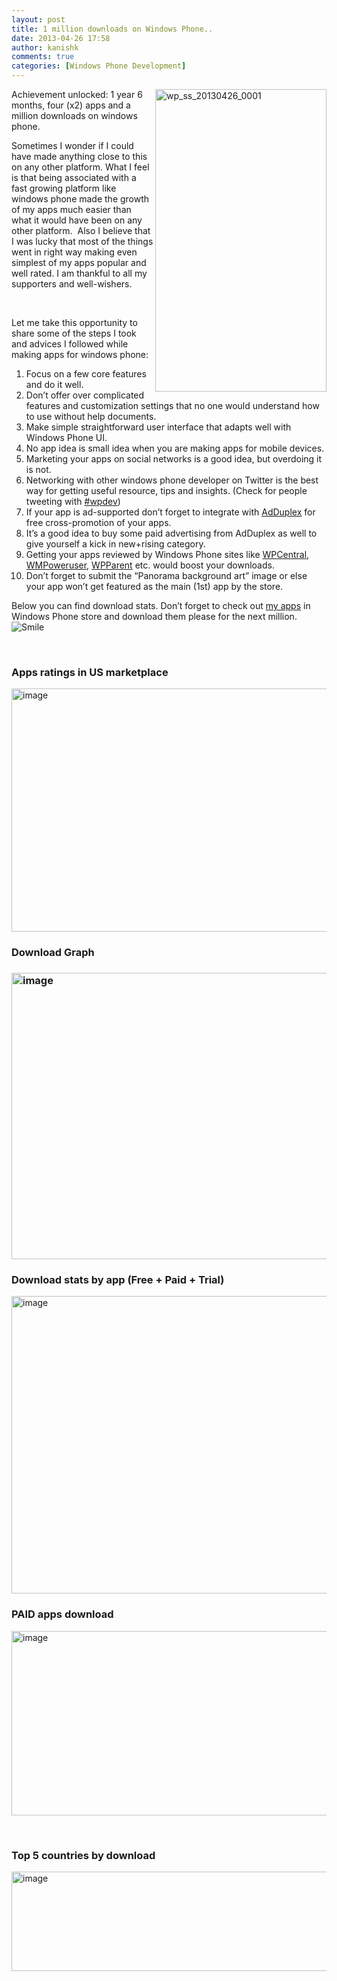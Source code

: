 ```yaml
---
layout: post
title: 1 million downloads on Windows Phone..
date: 2013-04-26 17:58
author: kanishk
comments: true
categories: [Windows Phone Development]
---
```

<a href="http://kanishkkunal.kunruchcreations.com/wp-content/uploads/sites/2/2013/04/wp_ss_20130426_00011.jpg"><img style="float: right; padding-top: 0px; padding-left: 0px; padding-right: 0px; border-width: 0px;" title="wp_ss_20130426_0001" alt="wp_ss_20130426_0001" src="http://kanishkkunal.kunruchcreations.com/wp-content/uploads/sites/2/2013/04/wp_ss_20130426_0001_thumb1.jpg" width="274" height="484" align="right" border="0" /></a>

Achievement unlocked: 1 year 6 months, four (x2) apps and a million downloads on windows phone.

Sometimes I wonder if I could have made anything close to this on any other platform. What I feel is that being associated with a fast growing platform like windows phone made the growth of my apps much easier than what it would have been on any other platform.  Also I believe that I was lucky that most of the things went in right way making even simplest of my apps popular and well rated. I am thankful to all my supporters and well-wishers.

&nbsp;

Let me take this opportunity to share some of the steps I took and advices I followed while making apps for windows phone:
<ol>
	<li>Focus on a few core features and do it well.</li>
	<li>Don’t offer over complicated features and customization settings that no one would understand how to use without help documents.</li>
	<li>Make simple straightforward user interface that adapts well with Windows Phone UI.</li>
	<li>No app idea is small idea when you are making apps for mobile devices.</li>
	<li>Marketing your apps on social networks is a good idea, but overdoing it is not.</li>
	<li>Networking with other windows phone developer on Twitter is the best way for getting useful resource, tips and insights. (Check for people tweeting with <a href="https://twitter.com/search?q=%23wpdev&amp;src=typd" target="_blank">#wpdev</a>)</li>
	<li>If your app is ad-supported don’t forget to integrate with <a href="http://www.adduplex.com?ref=wr9883" target="_blank">AdDuplex</a> for free cross-promotion of your apps.</li>
	<li>It’s a good idea to buy some paid advertising from AdDuplex as well to give yourself a kick in new+rising category.</li>
	<li>Getting your apps reviewed by Windows Phone sites like <a href="http://www.wpcentral.com/add-twist-your-messages-mytexttwister" target="_blank">WPCentral</a>, <a href="http://wmpoweruser.com/mytexttwister-add-unlimited-fun-to-sms-email-facebook-and-twitter/" target="_blank">WMPoweruser</a>, <a href="http://windowsphoneparent.com/best-windows-phone-app-review-for-texting-mytexttwister/" target="_blank">WPParent</a> etc. would boost your downloads.</li>
	<li>Don’t forget to submit the “Panorama background art” image or else your app won’t get featured as the main (1st) app by the store.</li>
</ol>
Below you can find download stats. Don’t forget to check out <a href="http://www.windowsphone.com/en-US/store/publishers?publisherId=KunRuch%2BCreations&amp;appId=0db2a471-6f36-4e7f-8e95-acfff7f33f44" target="_blank">my apps</a> in Windows Phone store and download them please for the next million. <img class="wlEmoticon wlEmoticon-smile" alt="Smile" src="http://kanishkkunal.kunruchcreations.com/wp-content/uploads/sites/2/2013/04/wlEmoticon-smile21.png" />

&nbsp;
<h3>Apps ratings in US marketplace</h3>
<a href="http://kanishkkunal.kunruchcreations.com/wp-content/uploads/sites/2/2013/04/image21.png"><img style="padding-top: 0px; padding-left: 0px; padding-right: 0px; border-width: 0px;" title="image" alt="image" src="http://kanishkkunal.kunruchcreations.com/wp-content/uploads/sites/2/2013/04/image_thumb21.png" width="644" height="389" border="0" /></a>
<h3></h3>
<h3>Download Graph</h3>
<h3><a href="http://kanishkkunal.kunruchcreations.com/wp-content/uploads/sites/2/2013/04/image31.png"><img style="padding-top: 0px; padding-left: 0px; padding-right: 0px; border-width: 0px;" title="image" alt="image" src="http://kanishkkunal.kunruchcreations.com/wp-content/uploads/sites/2/2013/04/image_thumb31.png" width="644" height="458" border="0" /></a></h3>
<h3></h3>
<h3>Download stats by app (Free + Paid + Trial)</h3>
<a href="http://kanishkkunal.kunruchcreations.com/wp-content/uploads/sites/2/2013/04/image41.png"><img style="padding-top: 0px; padding-left: 0px; padding-right: 0px; border-width: 0px;" title="image" alt="image" src="http://kanishkkunal.kunruchcreations.com/wp-content/uploads/sites/2/2013/04/image_thumb41.png" width="644" height="476" border="0" /></a>
<h3></h3>
<h3>PAID apps download</h3>
<a href="http://kanishkkunal.kunruchcreations.com/wp-content/uploads/sites/2/2013/04/image51.png"><img style="padding-top: 0px; padding-left: 0px; padding-right: 0px; border-width: 0px;" title="image" alt="image" src="http://kanishkkunal.kunruchcreations.com/wp-content/uploads/sites/2/2013/04/image_thumb51.png" width="644" height="295" border="0" /></a>

&nbsp;
<h3>Top 5 countries by download</h3>
<a href="http://kanishkkunal.kunruchcreations.com/wp-content/uploads/sites/2/2013/04/image61.png"><img style="padding-top: 0px; padding-left: 0px; padding-right: 0px; border-width: 0px;" title="image" alt="image" src="http://kanishkkunal.kunruchcreations.com/wp-content/uploads/sites/2/2013/04/image_thumb61.png" width="644" height="159" border="0" /></a>
